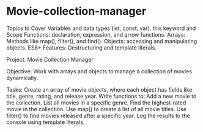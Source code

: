 # Movie-collection-manager
Topics to Cover
  Variables and data types (let, const, var).
  this keyword and Scope
  Functions: declaration, expression, and arrow functions.
  Arrays: Methods like map(), filter(), and find().
  Objects: accessing and manipulating objects.
  ES6+ Features: Destructuring and template literals.


Project: Movie Collection Manager

Objective: Work with arrays and objects to manage a collection of movies dynamically.

Tasks:
  Create an array of movie objects, where each object has fields like title, genre, rating, and release year.
  Write functions to:
  Add a new movie to the collection.
  List all movies in a specific genre.
  Find the highest-rated movie in the collection.
  Use map() to create a list of all movie titles.
  Use filter() to find movies released after a specific year.
  Log the results to the console using template literals.
